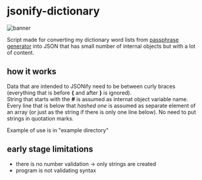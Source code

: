 # jsonify-dictionary
![banner](https://user-images.githubusercontent.com/22769121/111780843-3cc78200-88b8-11eb-940f-e03bb024551e.png)

Script made for converting my dictionary word lists from [passphrase generator](https://github.com/Garbulix/word-password-generator) into JSON that has small number of internal objects but with a lot of content.

## how it works
Data that are intended to JSONify need to be between curly braces (everything that is before **{** and after **}** is ignored).  
String that starts with the **#** is assumed as internat object variable name. Every line that is below that *hashed one* is assumed as separate element of an array (or just as the string if there is only one line below).
No need to put strings in quotation marks. 
  
Example of use is in "example directory"

## early stage limitations
- there is no number validation -> only strings are created  
- program is not validating syntax

